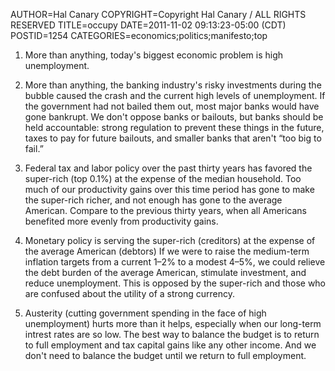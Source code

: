 AUTHOR=Hal Canary
COPYRIGHT=Copyright Hal Canary / ALL RIGHTS RESERVED
TITLE=occupy
DATE=2011-11-02 09:13:23-05:00 (CDT)
POSTID=1254
CATEGORIES=economics;politics;manifesto;top

1.  More than anything, today's biggest economic problem is high unemployment.

2.  More than anything, the banking industry's risky investments during the bubble caused the crash and the current high levels of unemployment. If the government had not bailed them out, most major banks would have gone bankrupt. We don't oppose banks or bailouts, but banks should be held accountable: strong regulation to prevent these things in the future, taxes to pay for future bailouts, and smaller banks that aren't “too big to fail.”

3.  Federal tax and labor policy over the past thirty years has favored the super-rich (top 0.1%) at the expense of the median household. Too much of our productivity gains over this time period has gone to make the super-rich richer, and not enough has gone to the average American. Compare to the previous thirty years, when all Americans benefited more evenly from productivity gains.

4.  Monetary policy is serving the super-rich (creditors) at the expense of the average American (debtors) If we were to raise the medium-term inflation targets from a current 1–2% to a modest 4–5%, we could relieve the debt burden of the average American, stimulate investment, and reduce unemployment. This is opposed by the super-rich and those who are confused about the utility of a strong currency.

5.  Austerity (cutting government spending in the face of high unemployment) hurts more than it helps, especially when our long-term intrest rates are so low. The best way to balance the budget is to return to full employment and tax capital gains like any other income. And we don't need to balance the budget until we return to full employment.


